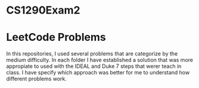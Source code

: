 # CS1290Exam2
# LeetCode Problems
In this repositories, I used several problems that are categorize by the medium difficulty.
In each folder I have established a solution that was more appropiate to used with the IDEAL and
Duke 7 steps that werer teach in class. I have specify which approach was better for me to understand how different 
problems work.
